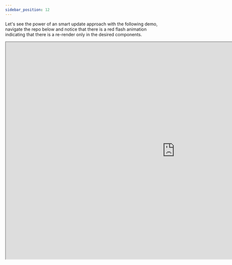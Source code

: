 ```yaml
---
sidebar_position: 12
---
```


Let's see the power of an smart update approach with the following demo, navigate the repo below and notice that there is a red flash animation indicating that there is a re-render only in the desired components.

<iframe 
  width="1090px"
  height="700px"
  src="https://file-explorer-mauve.vercel.app/"
  class="advance-container"
  id="advance-demo"
/>


